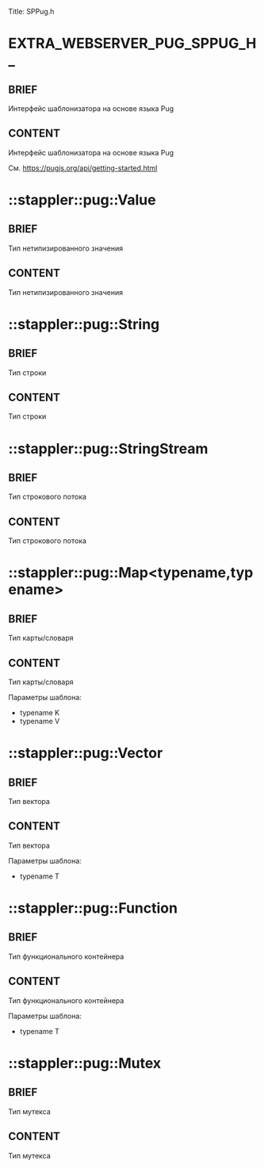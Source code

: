 Title: SPPug.h


# EXTRA_WEBSERVER_PUG_SPPUG_H_

## BRIEF

Интерфейс шаблонизатора на основе языка Pug

## CONTENT

Интерфейс шаблонизатора на основе языка Pug

См. https://pugjs.org/api/getting-started.html

# ::stappler::pug::Value

## BRIEF

Тип нетипизированного значения

## CONTENT

Тип нетипизированного значения

# ::stappler::pug::String

## BRIEF

Тип строки

## CONTENT

Тип строки

# ::stappler::pug::StringStream

## BRIEF

Тип строкового потока

## CONTENT

Тип строкового потока


# ::stappler::pug::Map<typename,typename>

## BRIEF

Тип карты/словаря

## CONTENT

Тип карты/словаря

Параметры шаблона:
* typename K
* typename V


# ::stappler::pug::Vector<typename>

## BRIEF

Тип вектора

## CONTENT

Тип вектора

Параметры шаблона:
* typename T


# ::stappler::pug::Function<typename>

## BRIEF

Тип функционального контейнера

## CONTENT

Тип функционального контейнера

Параметры шаблона:
* typename T


# ::stappler::pug::Mutex

## BRIEF

Тип мутекса

## CONTENT

Тип мутекса
